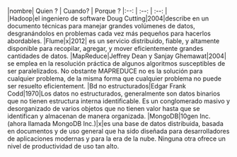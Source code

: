 |nombre| Quien ? | Cuando? | Porque ?
|:--:  | :--:    | :--:    |    
|Hadoop|el ingeniero de software Doug Cutting|2004|describe en un documento técnicas para manejar grandes volúmenes de datos, desgranándolos en problemas cada vez más pequeños para hacerlos abordables.
|Flume|x|2012| es un servicio distribuido, fiable, y altamente disponible para recopilar, agregar, y mover eficientemente grandes cantidades de datos.
|MapReduce|Jeffrey Dean y Sanjay Ghemawat|2004| se emplea en la resolución práctica de algunos algoritmos susceptibles de ser paralelizados. No obstante MAPREDUCE no es la solución para cualquier problema, de la misma forma que cualquier problema no puede ser resuelto eficientement.
|Bd no estructurados|Edgar Frank Codd|1970|Los datos no estructurados, generalmente son datos binarios que no tienen estructura interna identificable. Es un conglomerado masivo y desorganizado de varios objetos que no tienen valor hasta que se identifican y almacenan de manera organizada.
|MongoDB|10gen Inc. (ahora llamada MongoDB Inc.)|x|es una base de datos distribuida, basada en documentos y de uso general que ha sido diseñada para desarrolladores de aplicaciones modernas y para la era de la nube. Ninguna otra ofrece un nivel de productividad de uso tan alto.
